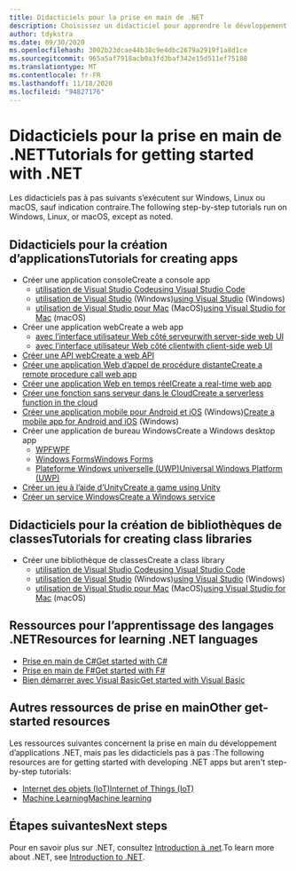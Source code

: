 ```yaml
---
title: Didacticiels pour la prise en main de .NET
description: Choisissez un didacticiel pour apprendre le développement d’applications .NET ou l’un des langages de programmation .NET.
author: tdykstra
ms.date: 09/30/2020
ms.openlocfilehash: 3002b23dcae44b38c9e4dbc2679a2919f1a8d1ce
ms.sourcegitcommit: 965a5af7918acb0a3fd3baf342e15d511ef75188
ms.translationtype: MT
ms.contentlocale: fr-FR
ms.lasthandoff: 11/18/2020
ms.locfileid: "94827176"
---
```

# <a name="tutorials-for-getting-started-with-net"></a><span data-ttu-id="fe620-103">Didacticiels pour la prise en main de .NET</span><span class="sxs-lookup"><span data-stu-id="fe620-103">Tutorials for getting started with .NET</span></span>

<span data-ttu-id="fe620-104">Les didacticiels pas à pas suivants s’exécutent sur Windows, Linux ou macOS, sauf indication contraire.</span><span class="sxs-lookup"><span data-stu-id="fe620-104">The following step-by-step tutorials run on Windows, Linux, or macOS, except as noted.</span></span>

## <a name="tutorials-for-creating-apps"></a><span data-ttu-id="fe620-105">Didacticiels pour la création d’applications</span><span class="sxs-lookup"><span data-stu-id="fe620-105">Tutorials for creating apps</span></span>

* <span data-ttu-id="fe620-106">Créer une application console</span><span class="sxs-lookup"><span data-stu-id="fe620-106">Create a console app</span></span>
  * [<span data-ttu-id="fe620-107">utilisation de Visual Studio Code</span><span class="sxs-lookup"><span data-stu-id="fe620-107">using Visual Studio Code</span></span>](../core/tutorials/with-visual-studio-code.md)
  * <span data-ttu-id="fe620-108">[utilisation de Visual Studio](../core/tutorials/with-visual-studio.md) (Windows)</span><span class="sxs-lookup"><span data-stu-id="fe620-108">[using Visual Studio](../core/tutorials/with-visual-studio.md) (Windows)</span></span>
  * <span data-ttu-id="fe620-109">[utilisation de Visual Studio pour Mac](../core/tutorials/with-visual-studio-mac.md) (MacOS)</span><span class="sxs-lookup"><span data-stu-id="fe620-109">[using Visual Studio for Mac](../core/tutorials/with-visual-studio-mac.md) (macOS)</span></span>
* <span data-ttu-id="fe620-110">Créer une application web</span><span class="sxs-lookup"><span data-stu-id="fe620-110">Create a web app</span></span>
  * [<span data-ttu-id="fe620-111">avec l’interface utilisateur Web côté serveur</span><span class="sxs-lookup"><span data-stu-id="fe620-111">with server-side web UI</span></span>](/aspnet/core/tutorials/razor-pages/razor-pages-start)
  * [<span data-ttu-id="fe620-112">avec l’interface utilisateur Web côté client</span><span class="sxs-lookup"><span data-stu-id="fe620-112">with client-side web UI</span></span>](https://dotnet.microsoft.com/learn/aspnet/blazor-tutorial/intro)
* [<span data-ttu-id="fe620-113">Créer une API web</span><span class="sxs-lookup"><span data-stu-id="fe620-113">Create a web API</span></span>](/aspnet/core/tutorials/first-web-api)
* [<span data-ttu-id="fe620-114">Créer une application Web d’appel de procédure distante</span><span class="sxs-lookup"><span data-stu-id="fe620-114">Create a remote procedure call web app</span></span>](/aspnet/core/tutorials/grpc/grpc-start)
* [<span data-ttu-id="fe620-115">Créer une application Web en temps réel</span><span class="sxs-lookup"><span data-stu-id="fe620-115">Create a real-time web app</span></span>](/aspnet/core/tutorials/signalr)
* [<span data-ttu-id="fe620-116">Créer une fonction sans serveur dans le Cloud</span><span class="sxs-lookup"><span data-stu-id="fe620-116">Create a serverless function in the cloud</span></span>](/azure/azure-functions/functions-create-first-function-vs-code?pivots=programming-language-csharp)
* <span data-ttu-id="fe620-117">[Créer une application mobile pour Android et iOS](https://dotnet.microsoft.com/learn/xamarin/hello-world-tutorial/intro) (Windows)</span><span class="sxs-lookup"><span data-stu-id="fe620-117">[Create a mobile app for Android and iOS](https://dotnet.microsoft.com/learn/xamarin/hello-world-tutorial/intro) (Windows)</span></span>
* <span data-ttu-id="fe620-118">Créer une application de bureau Windows</span><span class="sxs-lookup"><span data-stu-id="fe620-118">Create a Windows desktop app</span></span>
  * [<span data-ttu-id="fe620-119">WPF</span><span class="sxs-lookup"><span data-stu-id="fe620-119">WPF</span></span>](/visualstudio/get-started/csharp/tutorial-wpf)
  * [<span data-ttu-id="fe620-120">Windows Forms</span><span class="sxs-lookup"><span data-stu-id="fe620-120">Windows Forms</span></span>](/visualstudio/ide/create-csharp-winform-visual-studio)
  * [<span data-ttu-id="fe620-121">Plateforme Windows universelle (UWP)</span><span class="sxs-lookup"><span data-stu-id="fe620-121">Universal Windows Platform (UWP)</span></span>](/visualstudio/get-started/csharp/tutorial-uwp)
* [<span data-ttu-id="fe620-122">Créer un jeu à l’aide d’Unity</span><span class="sxs-lookup"><span data-stu-id="fe620-122">Create a game using Unity</span></span>](https://dotnet.microsoft.com/learn/games/unity-tutorial/intro)
* [<span data-ttu-id="fe620-123">Créer un service Windows</span><span class="sxs-lookup"><span data-stu-id="fe620-123">Create a Windows service</span></span>](/aspnet/core/host-and-deploy/windows-service)

## <a name="tutorials-for-creating-class-libraries"></a><span data-ttu-id="fe620-124">Didacticiels pour la création de bibliothèques de classes</span><span class="sxs-lookup"><span data-stu-id="fe620-124">Tutorials for creating class libraries</span></span>

* <span data-ttu-id="fe620-125">Créer une bibliothèque de classes</span><span class="sxs-lookup"><span data-stu-id="fe620-125">Create a class library</span></span>
  * [<span data-ttu-id="fe620-126">utilisation de Visual Studio Code</span><span class="sxs-lookup"><span data-stu-id="fe620-126">using Visual Studio Code</span></span>](../core/tutorials/library-with-visual-studio-code.md)
  * <span data-ttu-id="fe620-127">[utilisation de Visual Studio](../core/tutorials/library-with-visual-studio.md) (Windows)</span><span class="sxs-lookup"><span data-stu-id="fe620-127">[using Visual Studio](../core/tutorials/library-with-visual-studio.md) (Windows)</span></span>
  * <span data-ttu-id="fe620-128">[utilisation de Visual Studio pour Mac](../core/tutorials/library-with-visual-studio-mac.md) (MacOS)</span><span class="sxs-lookup"><span data-stu-id="fe620-128">[using Visual Studio for Mac](../core/tutorials/library-with-visual-studio-mac.md) (macOS)</span></span>

## <a name="resources-for-learning-net-languages"></a><span data-ttu-id="fe620-129">Ressources pour l’apprentissage des langages .NET</span><span class="sxs-lookup"><span data-stu-id="fe620-129">Resources for learning .NET languages</span></span>

* [<span data-ttu-id="fe620-130">Prise en main de C#</span><span class="sxs-lookup"><span data-stu-id="fe620-130">Get started with C#</span></span>](../csharp/getting-started/index.md)
* [<span data-ttu-id="fe620-131">Prise en main de F#</span><span class="sxs-lookup"><span data-stu-id="fe620-131">Get started with F#</span></span>](../fsharp/get-started/index.md)
* [<span data-ttu-id="fe620-132">Bien démarrer avec Visual Basic</span><span class="sxs-lookup"><span data-stu-id="fe620-132">Get started with Visual Basic</span></span>](../visual-basic/getting-started/index.md)

## <a name="other-get-started-resources"></a><span data-ttu-id="fe620-133">Autres ressources de prise en main</span><span class="sxs-lookup"><span data-stu-id="fe620-133">Other get-started resources</span></span>

<span data-ttu-id="fe620-134">Les ressources suivantes concernent la prise en main du développement d’applications .NET, mais pas les didacticiels pas à pas :</span><span class="sxs-lookup"><span data-stu-id="fe620-134">The following resources are for getting started with developing .NET apps but aren't step-by-step tutorials:</span></span>

* [<span data-ttu-id="fe620-135">Internet des objets (IoT)</span><span class="sxs-lookup"><span data-stu-id="fe620-135">Internet of Things (IoT)</span></span>](https://dotnet.microsoft.com/apps/iot)
* [<span data-ttu-id="fe620-136">Machine Learning</span><span class="sxs-lookup"><span data-stu-id="fe620-136">Machine learning</span></span>](../machine-learning/index.yml)

## <a name="next-steps"></a><span data-ttu-id="fe620-137">Étapes suivantes</span><span class="sxs-lookup"><span data-stu-id="fe620-137">Next steps</span></span>

<span data-ttu-id="fe620-138">Pour en savoir plus sur .NET, consultez [Introduction à .net](../core/introduction.md).</span><span class="sxs-lookup"><span data-stu-id="fe620-138">To learn more about .NET, see [Introduction to .NET](../core/introduction.md).</span></span>
